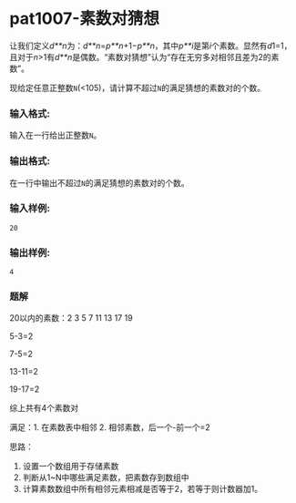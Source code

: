 # pat1007-素数对猜想

让我们定义*d**n*为：*d**n*=*p**n*+1−*p**n*，其中*p**i*是第*i*个素数。显然有*d*1=1，且对于*n*>1有*d**n*是偶数。“素数对猜想”认为“存在无穷多对相邻且差为2的素数”。

现给定任意正整数`N`(<105)，请计算不超过`N`的满足猜想的素数对的个数。

### 输入格式:

输入在一行给出正整数`N`。

### 输出格式:

在一行中输出不超过`N`的满足猜想的素数对的个数。

### 输入样例:

```in
20
```

### 输出样例:

```out
4
```



### 题解

20以内的素数：2 3 5 7 11 13 17 19 

5-3=2

7-5=2

13-11=2

19-17=2

综上共有4个素数对

满足：1. 在素数表中相邻 2. 相邻素数，后一个-前一个=2

思路：

1. 设置一个数组用于存储素数
2. 判断从1~N中哪些满足素数，把素数存到数组中
3. 计算素数数组中所有相邻元素相减是否等于2，若等于则计数器加1。